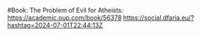 #Book: The Problem of Evil for Atheists: https://academic.oup.com/book/56378 https://social.dfaria.eu/?hashtag=2024-07-01T22:44:13Z